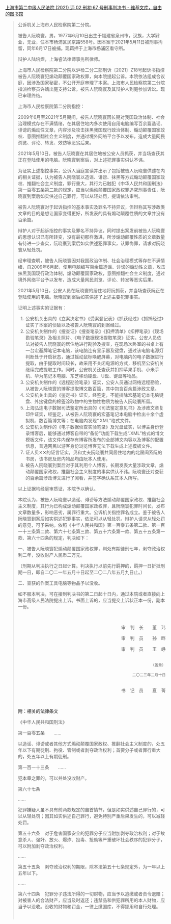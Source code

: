 <a href="https://zh.wikisource.org/wiki/%E4%B8%8A%E6%B5%B7%E5%B8%82%E7%AC%AC%E4%BA%8C%E4%B8%AD%E7%BA%A7%E4%BA%BA%E6%B0%91%E6%B3%95%E9%99%A2_(2021)_%E6%B2%AA_02_%E5%88%91%E5%88%9D_67_%E5%8F%B7%E5%88%91%E4%BA%8B%E5%88%A4%E5%86%B3%E4%B9%A6">上海市第二中级人民法院 (2021) 沪 02 刑初 67 号刑事判决书 - 维基文库，自由的图书馆</a>
<blockquote>
<p>公诉机关上海市人民检察院第二分院。
						<p>被告人阮晓寰，男，1977年6月10日出生于福建省泉州市，汉族，大学肄业，无业，住本市杨浦区民京路558号。因本案于2021年5月11日被刑事拘留，同年6月17日被捕。现羁押于上海市杨浦区看守所。
						<p>辩护人陆培煜，上海睿法律师事务所律师。
						<p>上海市人民检察院第二分院以沪检二分二部刑诉〔2021〕Z18号起诉书指控被告人阮晓寰犯煽动颠覆国家政权罪，向本院提起公诉。本院依法组成合议庭，因涉及国家秘密，不公开开庭审理了本案。上海市人民检察院第二分院指派检察员许婧出庭支持公诉。被告人阮晓寰及其辩护人到庭参加诉讼。现已审理终结。
						<p>上海市人民检察院第二分院指控：
						<p>2009年6月至2021年5月期间，被告人阮晓寰因长期对我国政治体制、社会治理模式存在不满情绪，在其居住地内多次使用自用电脑编写百余篇造谣、诽谤的煽动性文章，内容涉及攻击抹黑我国现行政治体制、煽动颠覆国家政权、意图推翻社会主义制度，并通过境外网络平台予以发布，造成大量网民浏览、评论、转发、效仿等恶劣后果。
						<p>2021年5月10日，被告人阮晓寰在其居住地被公安人员抓获，并当场查获其正在登陆使用的电脑。阮晓寰到案后，对上述犯罪事实供认不讳。
						<p>为证实上述指控事实，公诉人当庭宣读并出示了包括被告人阮晓寰供述在内的相关证据，认为被告人阮晓寰以造谣、诽谤、抹黑等方式煽动颠覆国家政权、推翻社会主义制度，罪行重大，其行为已触犯《中华人民共和国刑法》第一百零五条第二款的规定，应当以煽动颠覆国家政权罪追究刑事责任，阮晓寰到案后如实供述自己罪行，可以从轻处罚，提请依法审判。
						<p>被告人阮晓寰对于起诉指控的基本事实及罪名不持异议，但辩称其写涉政类文章的目的是想让国家变得更好，所发表的具有煽动颠覆性质的文章并没有百余篇。
						<p>辩护人对于起诉指控的事实及罪名不持异议，同时提出案发前被告人阮晓寰的思想认识已有所转变，没有最初那样激进，所涉煽动颠覆性质的文章数量有待进一步查实，阮晓寰到案后如实供述犯罪事实，认罪悔罪，请求对阮晓寰从轻处罚。
						<p>经审理查明，被告人阮晓寰因对我国政治体制、社会治理模式等存在不满情绪，自2009年6月起，使用电脑编写百余篇造谣、诽谤的煽动性文章，攻击抹黑我国现行政治体制，煽动颠覆国家政权，意图推翻社会主义制度，通过境外网络平台予以发布，造成大量网民浏览、评论、转发等恶劣后果。
						<p>2021年5月10日，公安人员在阮晓寰的居住地将阮抓获，并当场查获阮正在登陆使用的电脑。阮晓寰到案后如实供述了上述主要犯罪事实。
						<p>证明上述事实的证据有：
						</p>
						<ol>
							<li>公安机关出具的《立案决定书》《受案登记表》《抓获经过》《抓捕经过》证实了本案的侦破以及被告人阮晓寰的到案经过。</li>
							<li>公安机关制作的《搜查证》《搜查笔录》《扣押清单》《扣押笔录》《现场勘验笔录》及相关照片、《电子数据现场提取笔录》证实，公安人员依法对被告人阮晓寰的居住地进行勘验及搜查，在现场次卧室的书桌上有一台宏基牌笔记本电脑，该电脑连有显示器及键盘，通过该电脑电源灯判断处于开启状态，通过摇动鼠标唤醒屏幕，对电脑内的电子数据进行提取，由于提取时间较长，故采用不关闭电源的方式，移机至公安机关继续完成提取工作。同时，公安机关还查获并扣押苹果手机、小米手机、华为笔记本电脑、东芝移动硬盘、U盘、键盘等物品。
							</li>
							<li>公安机关制作的《远程勘验笔录》证实，公安人员通过网络远程勘验，从被告人阮晓寰的博客提取博文数百篇，其中包含百余篇涉政文章。</li>
							<li>公安机关出具的《鉴定书》证实，经鉴定，不能排除宏基笔记本电脑键盘、外接键盘的棉签涂取物中的生物性物质为被告人阮晓寰所留。</li>
							<li>上海弘连电子数据司法鉴定所出具的《司法鉴定意见书》及涉政文章复印件证实，经鉴定，从被告人阮晓寰的宏基笔记本电脑中检出十余个虚拟机、数百篇博文等；在电脑内发现“.XML”格式文件。
							</li>
							<li>公安机关制作的《电子数据侦查实验笔录》及光盘证实，以博主身份登录博客后，能够通过博客自带的“备份”功能下载生成“.XML”格式的博文模板文件，该文件内保存有博客所发布的全部博文内容以及博客的配置信息，普通网民以游客身份浏览博客无法下载生成上述模板文件。
							</li>
							<li>证人贝✕✕的证言证实，贝和丈夫阮晓寰共同居住地内的北房间系阮的书房，该书房及房内物品均由阮本人使用。</li>
							<li>被告人阮晓寰到案后对于其利用个人博客，长期发表大量涉政文章，煽动颠覆国家政权，推翻社会主义制度的事实供认不讳。阮晓寰还对查获的百余篇涉政博文进行了阅看，并签字确认系其本人所写。
						</ol>
						<p>以上证据均经庭审质证，本院予以确认。
						<p>本院认为，被告人阮晓寰以造谣、诽谤等方法煽动颠覆国家政权、推翻社会主义制度，其行为已构成煽动颠覆国家政权罪，且阮晓寰犯罪时间长，发布文章数量多，影响恶劣，属罪行重大。公诉机关指控罪名成立。鉴于被告人阮晓寰到案后如实供述犯罪事实，依法可以从轻处罚。辩护人请求从轻处罚的意见，可予采纳。依照《中华人民共和国》第一百零五条第二款、第一百一十三条第二款、第六十七条第三款、第五十六条第一款、第五十五条第一款、第六十四条的规定，判决如下：
						<p>一、被告人阮晓寰犯煽动颠覆国家政权罪，判处有期徒刑七年，剥夺政治权利二年，没收财产人民币二万元。
						<p>（刑期从判决执行之日起计算。判决执行以前先行羁押的，羁押一日折抵刑期一日，即自二〇二一年五月十日起至二〇二八年五月九日止。）
						<p>二、查获的作案工具电脑等物品予以没收。
						<p>如不服本判决，可在接到判决书的第二日起十日内，通过本院或者直接向上海市高级人民法院提出上诉。书面上诉的，应当提交上诉状正本一份，副本一份。
						<p><br>
						</p>
						<div align=right>审　判　长　　董　玮
							<p>审　判　员　　孙　晔
							<p>审　判　员　　王　峥
							<p><br>
								<small>
									（盖章）
								</small>
							<p><small>二〇二三年二月十日
								</small>
							<p><br>
								书　记　员　　夏　菁
							</p>
						</div>
						<p><br>
						<p><b data-fr-717bc636=700>附：相关的法律条文</b>
						<p>《中华人民共和国刑法》
						<p>第一百零五条　　……
						<p>以造谣、诽谤或者其他方式煽动颠覆国家政权、推翻社会主义制度的，处五年以下有期徒刑、拘役、管制或者剥夺政治权利；首要分子或者罪行重大的，处五年以上有期徒刑。
						<p>第一百一十三条　　……
						<p>犯本章之罪的，可以并处没收财产。
						<p>第六十七条
						<p>……
						<p>犯罪嫌疑人虽不具有前两款规定的自首情节，但是如实供述自己罪行的，可以从轻处罚；因其如实供述自己罪行，避免特别严重后果发生的，可以减轻处罚。
						<p>第五十六条　对于危害国家安全的犯罪分子应当附加剥夺政治权利；对于故意杀人、强奸、放火、爆炸、投毒、抢劫等严重破坏社会秩序的犯罪分子，可以附加剥夺政治权利。
						<p>……
						<p>第五十五条　剥夺政治权利的期限，除本法第五十七条规定外，为一年以上五年以下。
						<p>……
						<p>第六十四条　犯罪分子违法所得的一切财物，应当予以追缴或者责令退赔；对被害人的合法财产，应当及时返还；违禁品和供犯罪所用的本人财物，应当予以没收。没收的财物和罚金，一律上缴国库，不得挪用和自行处理。
						<p><br>
						</p>
</blockquote>
